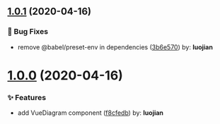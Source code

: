 ## [1.0.1](https://github.com/whu-luojian/gojs-vue/compare/v1.0.0...v1.0.1) (2020-04-16)


### 🐛 Bug Fixes

* remove @babel/preset-env in dependencies ([3b6e570](https://github.com/whu-luojian/gojs-vue/commit/3b6e570)) by: **luojian**



# [1.0.0](https://github.com/whu-luojian/gojs-vue/compare/f8cfedb...v1.0.0) (2020-04-16)


### ✨ Features

* add VueDiagram component ([f8cfedb](https://github.com/whu-luojian/gojs-vue/commit/f8cfedb)) by: **luojian**



